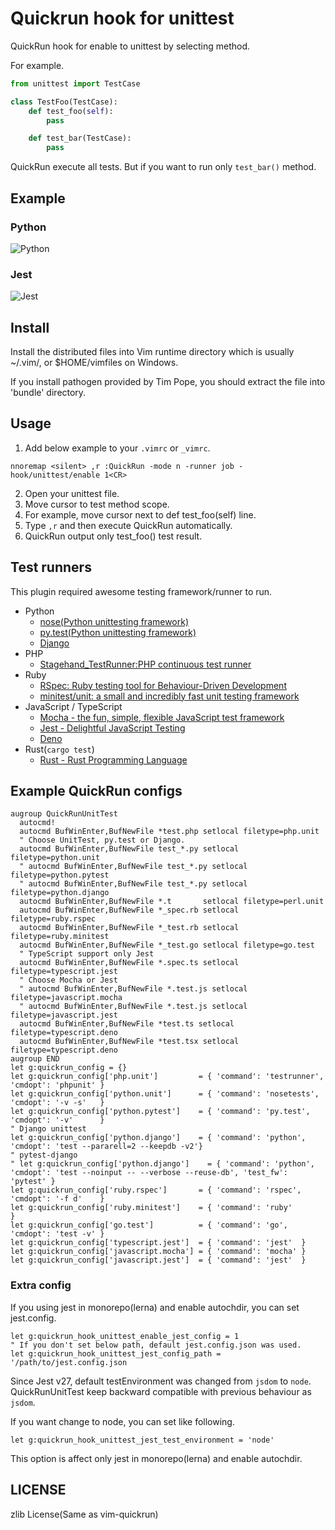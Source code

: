 # Quickrun hook for unittest

QuickRun hook for enable to unittest by selecting method.

For example.

```python
from unittest import TestCase

class TestFoo(TestCase):
    def test_foo(self):
        pass

    def test_bar(TestCase):
        pass
```

QuickRun execute all tests.
But if you want to run only `test_bar()` method.

## Example

### Python

![Python](./assets/python.gif)

### Jest

![Jest](./assets/jest.gif)

## Install

Install the distributed files into Vim runtime directory which is usually
~/.vim/, or $HOME/vimfiles on Windows.

If you install pathogen provided by Tim Pope, you should extract the
file into 'bundle' directory.

## Usage

1. Add below example to your `.vimrc` or `_vimrc`.

  ```viml
  nnoremap <silent> ,r :QuickRun -mode n -runner job -hook/unittest/enable 1<CR>
  ```

2. Open your unittest file.
3. Move cursor to test method scope.
4. For example, move cursor next to def test_foo(self) line.
5. Type `,r` and then execute QuickRun automatically.
6. QuickRun output only test_foo() test result.

## Test runners

This plugin required awesome testing framework/runner to run.

- Python
  - [nose(Python unittesting framework)](http://nose.readthedocs.org/en/latest/)
  - [py.test(Python unittesting framework)](http://pytest.org/latest/index.html)
  - [Django](https://docs.djangoproject.com/en/1.10/topics/testing/overview/#running-tests)
- PHP
  - [Stagehand_TestRunner:PHP continuous test runner](http://piece-framework.com/projects/stagehand-testrunner/wiki)
- Ruby
  - [RSpec: Ruby testing tool for Behaviour-Driven Development](http://rspec.info/)
  - [minitest/unit: a small and incredibly fast unit testing framework](https://github.com/seattlerb/minitest)
- JavaScript / TypeScript
  - [Mocha - the fun, simple, flexible JavaScript test framework](https://mochajs.org)
  - [Jest - Delightful JavaScript Testing](http://facebook.github.io/jest/)
  - [Deno](https://deno.land/manual/testing)
- Rust(`cargo test`)
  - [Rust - Rust Programming Language](https://doc.rust-lang.org/stable/rust-by-example/testing.html)

## Example QuickRun configs

```viml
augroup QuickRunUnitTest
  autocmd!
  autocmd BufWinEnter,BufNewFile *test.php setlocal filetype=php.unit
  " Choose UnitTest, py.test or Django.
  autocmd BufWinEnter,BufNewFile test_*.py setlocal filetype=python.unit
  " autocmd BufWinEnter,BufNewFile test_*.py setlocal filetype=python.pytest
  " autocmd BufWinEnter,BufNewFile test_*.py setlocal filetype=python.django
  autocmd BufWinEnter,BufNewFile *.t       setlocal filetype=perl.unit
  autocmd BufWinEnter,BufNewFile *_spec.rb setlocal filetype=ruby.rspec
  autocmd BufWinEnter,BufNewFile *_test.rb setlocal filetype=ruby.minitest
  autocmd BufWinEnter,BufNewFile *_test.go setlocal filetype=go.test
  " TypeScript support only Jest
  autocmd BufWinEnter,BufNewFile *.spec.ts setlocal filetype=typescript.jest
  " Choose Mocha or Jest
  " autocmd BufWinEnter,BufNewFile *.test.js setlocal filetype=javascript.mocha
  " autocmd BufWinEnter,BufNewFile *.test.js setlocal filetype=javascript.jest
  autocmd BufWinEnter,BufNewFile *test.ts setlocal filetype=typescript.deno
  autocmd BufWinEnter,BufNewFile *test.tsx setlocal filetype=typescript.deno
augroup END
let g:quickrun_config = {}
let g:quickrun_config['php.unit']         = { 'command': 'testrunner', 'cmdopt': 'phpunit' }
let g:quickrun_config['python.unit']      = { 'command': 'nosetests',  'cmdopt': '-v -s'   }
let g:quickrun_config['python.pytest']    = { 'command': 'py.test',    'cmdopt': '-v'      }
" Django unittest
let g:quickrun_config['python.django']    = { 'command': 'python',     'cmdopt': 'test --pararell=2 --keepdb -v2'}
" pytest-django
" let g:quickrun_config['python.django']    = { 'command': 'python',     'cmdopt': 'test --noinput -- --verbose --reuse-db', 'test_fw': 'pytest' }
let g:quickrun_config['ruby.rspec']       = { 'command': 'rspec',      'cmdopt': '-f d'    }
let g:quickrun_config['ruby.minitest']    = { 'command': 'ruby'                            }
let g:quickrun_config['go.test']          = { 'command': 'go',         'cmdopt': 'test -v' }
let g:quickrun_config['typescript.jest']  = { 'command': 'jest'  }
let g:quickrun_config['javascript.mocha'] = { 'command': 'mocha' }
let g:quickrun_config['javascript.jest']  = { 'command': 'jest'  }
```

### Extra config

If you using jest in monorepo(lerna) and enable autochdir, you can set jest.config.

```console
let g:quickrun_hook_unittest_enable_jest_config = 1
" If you don't set below path, default jest.config.json was used.
let g:quickrun_hook_unittest_jest_config_path = '/path/to/jest.config.json
```

Since Jest v27, default testEnvironment was changed from `jsdom` to `node`.
QuickRunUnitTest keep backward compatible with previous behaviour as `jsdom`.

If you want change to node, you can set like following.

```console
let g:quickrun_hook_unittest_jest_test_environment = 'node'
```

This option is affect only jest in monorepo(lerna) and enable autochdir.

## LICENSE

zlib License(Same as vim-quickrun)
